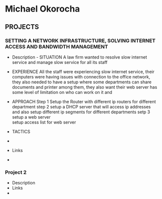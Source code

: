 # Michael Okorocha

## PROJECTS
### SETTING A NETWORK INFRASTRUCTURE, SOLVING INTERNET ACCESS AND BANDWIDTH MANAGEMENT 
- Description - SITUATION
  A law firm wanted to resolve slow internet service and manage slow service for all its staff

- EXPERIENCE
  All the staff were experiencing slow internet service, their computers were having issues with connection to the office network, they also needed to have a setup where some departments can share documents and printer among them, they also want their web server has some level of limitation on who can work on it and  

- APPROACH
  Step 1 Setup the Router with different ip routers for different department 
  step 2 setup a DHCP server that will access ip addresses and also setup different ip segments for different departments
  setp 3 setup a web server  
  setup access list for web server 

- TACTICS
- 

- Links 
- 

### Project 2
- Description
- Links 
- 
